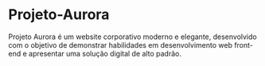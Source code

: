 # Projeto-Aurora
Projeto Aurora é um website corporativo moderno e elegante, desenvolvido com o objetivo de demonstrar habilidades em desenvolvimento web front-end e apresentar uma solução digital de alto padrão.
